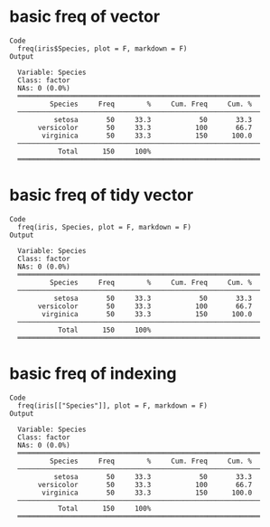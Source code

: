 # basic freq of vector

    Code
      freq(iris$Species, plot = F, markdown = F)
    Output
      
      Variable: Species
      Class: factor
      NAs: 0 (0.0%)
      ════════════════════════════════════════════════════════════
              Species     Freq        %     Cum. Freq     Cum. %
      ────────────────────────────────────────────────────────────
               setosa       50     33.3            50       33.3
           versicolor       50     33.3           100       66.7
            virginica       50     33.3           150      100.0
      ────────────────────────────────────────────────────────────
                Total      150     100%                         
      ════════════════════════════════════════════════════════════

# basic freq of tidy vector

    Code
      freq(iris, Species, plot = F, markdown = F)
    Output
      
      Variable: Species
      Class: factor
      NAs: 0 (0.0%)
      ════════════════════════════════════════════════════════════
              Species     Freq        %     Cum. Freq     Cum. %
      ────────────────────────────────────────────────────────────
               setosa       50     33.3            50       33.3
           versicolor       50     33.3           100       66.7
            virginica       50     33.3           150      100.0
      ────────────────────────────────────────────────────────────
                Total      150     100%                         
      ════════════════════════════════════════════════════════════

# basic freq of indexing

    Code
      freq(iris[["Species"]], plot = F, markdown = F)
    Output
      
      Variable: Species
      Class: factor
      NAs: 0 (0.0%)
      ════════════════════════════════════════════════════════════
              Species     Freq        %     Cum. Freq     Cum. %
      ────────────────────────────────────────────────────────────
               setosa       50     33.3            50       33.3
           versicolor       50     33.3           100       66.7
            virginica       50     33.3           150      100.0
      ────────────────────────────────────────────────────────────
                Total      150     100%                         
      ════════════════════════════════════════════════════════════

